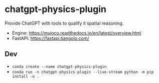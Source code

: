 # chatgpt-physics-plugin
Provide ChatGPT with tools to qualify it spatial reasoning.

- Engine:	https://mujoco.readthedocs.io/en/latest/overview.html
- FastAPI: https://fastapi.tiangolo.com/

## Dev
- `conda create --name chatgpt-physics-plugin`
- `conda run -n chatgpt-physics-plugin --live-stream python -m pip install -e .`